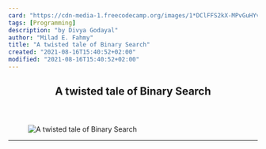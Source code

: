 ```yaml
---
card: "https://cdn-media-1.freecodecamp.org/images/1*DClFFS2kX-MPvGuHYvOyTw.jpeg"
tags: [Programming]
description: "by Divya Godayal"
author: "Milad E. Fahmy"
title: "A twisted tale of Binary Search"
created: "2021-08-16T15:40:52+02:00"
modified: "2021-08-16T15:40:52+02:00"
---
```

<div class="site-wrapper">
<main id="site-main" class="site-main outer">
<div class="inner">
<article class="post-full post tag-programming tag-binary-search tag-algorithms tag-technology tag-python ">
<header class="post-full-header">
<h1 class="post-full-title">A twisted tale of Binary Search</h1>
</header>
<figure class="post-full-image">
<picture>
<source media="(max-width: 700px)" sizes="1px" srcset="data:image/gif;base64,R0lGODlhAQABAIAAAAAAAP///yH5BAEAAAAALAAAAAABAAEAAAIBRAA7 1w">
<source media="(min-width: 701px)" sizes="(max-width: 800px) 400px,
(max-width: 1170px) 700px,
1400px" srcset="https://cdn-media-1.freecodecamp.org/images/1*DClFFS2kX-MPvGuHYvOyTw.jpeg 300w,
https://cdn-media-1.freecodecamp.org/images/1*DClFFS2kX-MPvGuHYvOyTw.jpeg 600w,
https://cdn-media-1.freecodecamp.org/images/1*DClFFS2kX-MPvGuHYvOyTw.jpeg 1000w,
https://cdn-media-1.freecodecamp.org/images/1*DClFFS2kX-MPvGuHYvOyTw.jpeg 2000w">
<img onerror="this.style.display='none'" src="https://cdn-media-1.freecodecamp.org/images/1*DClFFS2kX-MPvGuHYvOyTw.jpeg" alt="A twisted tale of Binary Search">
</picture>
</figure>
<section class="post-full-content">
<div class="post-content medium-migrated-article">
</div>
<hr>
</section>
</article>
</div>
</main>
</div>
<!-- Google Tag Manager (noscript) -->
<!-- End Google Tag Manager (noscript) -->

